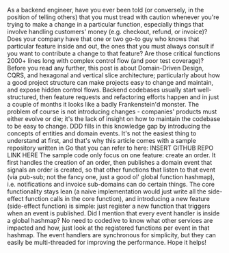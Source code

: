 As a backend engineer, have you ever been told (or conversely, in the position of telling others) that you must tread with caution whenever you're trying to make a change in a particular function, especially things that involve handling customers' money (e.g. checkout, refund, or invoice)? Does your company have that one or two go-to guy who knows that particular feature inside and out, the ones that you must always consult if you want to contribute a change to that feature? Are those critical functions 2000+ lines long with complex control flow (and poor test coverage)?
Before you read any further, this post is about Domain-Driven Design, CQRS, and hexagonal and vertical slice architecture; particularly about how a good project structure can make projects easy to change and maintain, and expose hidden control flows.
Backend codebases usually start well-structured, then feature requests and refactoring efforts happen and in just a couple of months it looks like a badly Frankenstein'd monster. The problem of course is not introducing changes - companies' products must either evolve or die; it's the lack of insight on how to maintain the codebase to be easy to change. DDD fills in this knowledge gap by introducing the concepts of entities and domain events. It's not the easiest thing to understand at first, and that's why this article comes with a sample repository written in Go that you can refer to here: INSERT GITHUB REPO LINK HERE
The sample code only focus on one feature: create an order. It first handles the creation of an order, then publishes a domain event that signals an order is created, so that other functions that listen to that event (via pub-sub; not the fancy one, just a good ol' global function hashmap), i.e. notifications and invoice sub-domains can do certain things. The core functionality stays lean (a naive implementation would just write all the side-effect function calls in the core function), and introducing a new feature (side-effect function) is simple: just register a new function that triggers when an event is published. Did I mention that every event handler is inside a global hashmap? No need to codedive to know what other services are impacted and how, just look at the registered functions per event in that hashmap. The event handlers are synchronous for simplicity, but they can easily be multi-threaded for improving the performance.
Hope it helps!